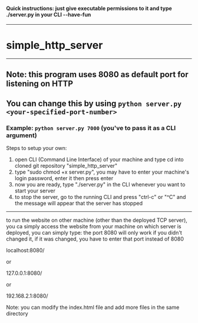 #### Quick instructions: just give executable permissions to it and type ./server.py in your CLI --have-fun
---------------------
# simple_http_server
-----------------------

## Note: this program uses 8080 as default port for listening on HTTP
## You can change this by using `python server.py <your-specified-port-number>`
### Example: `python server.py 7000` (you've to pass it as a CLI argument)

Steps to setup your own:
1. open CLI (Command Line Interface) of your machine and type cd into cloned git repository "simple_http_server"
2. type "sudo chmod +x server.py", you may have to enter your machine's login password, enter it then press enter
3. now you are ready, type "./server.py" in the CLI whenever you want to start your server
4. to stop the server, go to the running CLI and press "ctrl-c" or "^C" and the message will appear that the server has stopped
---------------------------

to run the website on other machine (other than the deployed TCP server), you ca simply access the website from your machine on
which server is deployed, you can simply type:
the port 8080 will only work if you didn't changed it, if it was changed, you have to enter that port instead of 8080

localhost:8080/

or

127.0.0.1:8080/

or

192.168.2.1:8080/

Note: you can modify the index.html file and add more files in the same directory
